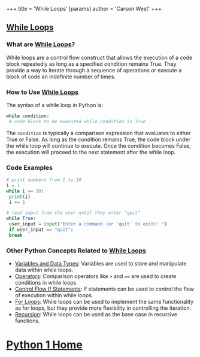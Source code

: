 +++
 title = 'While Loops'
[params]
	author = 'Carson West'
+++
## [While Loops](./../while-loops/)

### What are [While Loops](./../while-loops/)?
While loops are a control flow construct that allows the execution of a code block repeatedly as long as a specified condition remains True. They provide a way to iterate through a sequence of operations or execute a block of code an indefinite number of times.

### How to Use [While Loops](./../while-loops/)
The syntax of a while loop in Python is:

```python
while condition:
 # code block to be executed while condition is True
```

The `condition` is typically a comparison expression that evaluates to either True or False. As long as the condition remains True, the code block under the while loop will continue to execute. Once the condition becomes False, the execution will proceed to the next statement after the while loop.

### Code Examples
```python
# print numbers from 1 to 10
i = 1
while i <= 10:
 print(i)
 i += 1
```

```python
# read input from the user until they enter "quit"
while True:
 user_input = input("Enter a command (or 'quit' to exit): ")
 if user_input == "quit":
 break
```

### Other Python Concepts Related to [While Loops](./../while-loops/)

- [Variables and Data Types](./../variables-and-data-types/): Variables are used to store and manipulate data within while loops.
- [Operators](./../operators/): Comparison operators like `>` and `==` are used to create conditions in while loops.
- [Control Flow If Statements](./../control-flow-if-statements/): If statements can be used to control the flow of execution within while loops.
- [For Loops](./../for-loops/): While loops can be used to implement the same functionality as for loops, but they provide more flexibility in controlling the iteration.
- [Recursion](./../recursion/): While loops can be used as the base case in recursive functions.
# [Python 1 Home](./../python-1-home/)